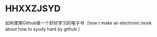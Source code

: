 # HHXXZJSYD
如何使用Github做一个好好学习的电子书（how t make an electronic book about how to syudy hard by github ）
